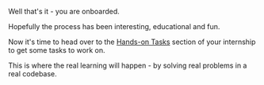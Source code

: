 Well that's it - you are onboarded.

Hopefully the process has been interesting, educational and fun.

Now it's time to head over to the [Hands-on Tasks](../tasks/overview.md) section of your internship to get some tasks to work on.

This is where the real learning will happen - by solving real problems in a real codebase.
